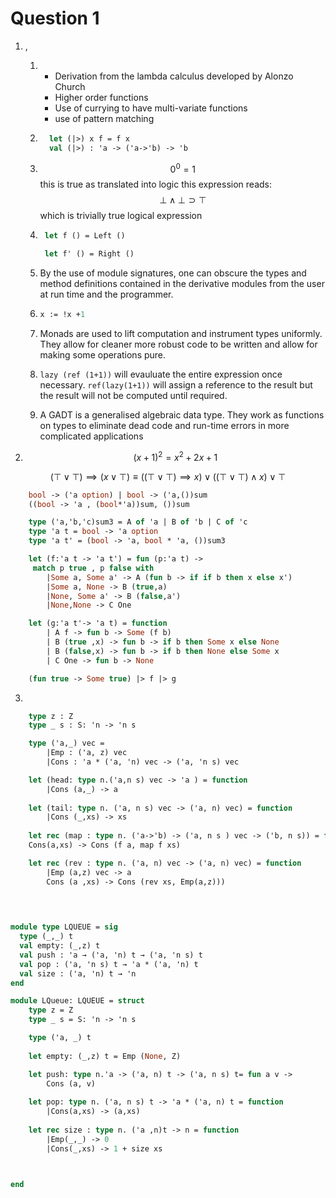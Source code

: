 
# Question 1 

1. ,
   1. - Derivation from the lambda calculus developed by Alonzo Church 
      - Higher order functions 
      - Use of currying to have multi-variate functions 
      - use of pattern matching 
   2. ```ocaml
        let (|>) x f = f x 
        val (|>) : 'a -> ('a->'b) -> 'b 
        ```
   3.  $$0^0 = 1 $$ 
        this is true as translated into logic this expression reads:
        $$\bot \land \bot \supset \top $$ 
        which is trivially true logical expression 

    4. ```ocaml 
        let f () = Left ()

        let f' () = Right ()
        ```
    5. By the use of module signatures, one can obscure the types and method definitions contained in the derivative modules from the user at run time and the programmer. 


   6. ```ocaml 
      x := !x +1
      ```
   7. Monads are used to lift computation and instrument types uniformly. They allow for cleaner more robust code to be written and allow for making some operations pure. 
   8. `lazy (ref (1+1))` will evauluate the entire expression once necessary. `ref(lazy(1+1))` will assign a reference to the result but the result will not be computed until required. 
   9. A GADT is a generalised algebraic data type. They work as functions on types to eliminate dead code and run-time errors in more complicated applications 

2.  $$(x+1)^2 = x^2 + 2x +1 $$

$$ (\top \vee \top) \implies (x\vee \top) \equiv ((\top \vee \top) \implies x) \vee ((\top \vee \top) \land x) \vee \top $$


```ocaml 
    bool -> ('a option) | bool -> ('a,())sum 
    ((bool -> 'a , (bool*'a))sum, ())sum 

    type ('a,'b,'c)sum3 = A of 'a | B of 'b | C of 'c
    type 'a t = bool -> 'a option 
    type 'a t' = (bool -> 'a, bool * 'a, ())sum3

    let (f:'a t -> 'a t') = fun (p:'a t) ->
     match p true , p false with 
        |Some a, Some a' -> A (fun b -> if if b then x else x')
        |Some a, None -> B (true,a)
        |None, Some a' -> B (false,a')
        |None,None -> C One 

    let (g:'a t'-> 'a t) = function 
        | A f -> fun b -> Some (f b)
        | B (true ,x) -> fun b -> if b then Some x else None
        | B (false,x) -> fun b -> if b then None else Some x 
        | C One -> fun b -> None 

    (fun true -> Some true) |> f |> g 
```

3. 

```ocaml
    type z : Z
    type _ s : S: 'n -> 'n s 

    type ('a,_) vec = 
        |Emp : ('a, z) vec 
        |Cons : 'a * ('a, 'n) vec -> ('a, 'n s) vec 

    let (head: type n.('a,n s) vec -> 'a ) = function 
        |Cons (a,_) -> a
    
    let (tail: type n. ('a, n s) vec -> ('a, n) vec) = function 
        |Cons (_,xs) -> xs
    
    let rec (map : type n. ('a->'b) -> ('a, n s ) vec -> ('b, n s)) = fun f -> function 
    Cons(a,xs) -> Cons (f a, map f xs)

    let rec (rev : type n. ('a, n) vec -> ('a, n) vec) = function 
        |Emp (a,z) vec -> a       
        Cons (a ,xs) -> Cons (rev xs, Emp(a,z)))
   
   


```

```ocaml 

module type LQUEUE = sig
  type (_,_) t
  val empty: (_,z) t
  val push : 'a → ('a, 'n) t → ('a, 'n s) t
  val pop : ('a, 'n s) t → 'a * ('a, 'n) t
  val size : ('a, 'n) t → 'n
end

module LQueue: LQUEUE = struct 
    type z = Z
    type _ s = S: 'n -> 'n s 

    type ('a, _) t 
    
    let empty: (_,z) t = Emp (None, Z)

    let push: type n.'a -> ('a, n) t -> ('a, n s) t= fun a v -> 
        Cons (a, v) 
    
    let pop: type n. ('a, n s) t -> 'a * ('a, n) t = function 
        |Cons(a,xs) -> (a,xs)
    
    let rec size : type n. ('a ,n)t -> n = function
        |Emp(_,_) -> 0
        |Cons(_,xs) -> 1 + size xs 


    
end
```